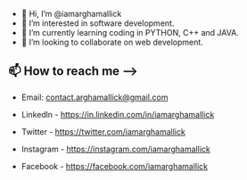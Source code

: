 - 👋 Hi, I’m @iamarghamallick
- 👀 I’m interested in software development.
- 🌱 I’m currently learning coding in PYTHON, C++ and JAVA.
- 💞️ I’m looking to collaborate on web development.

## 📫 How to reach me -->
- Email: contact.arghamallick@gmail.com

- Linkedln - https://in.linkedin.com/in/iamarghamallick
- Twitter - https://twitter.com/iamarghamallick
- Instagram - https://instagram.com/iamarghamallick
- Facebook - https://facebook.com/iamarghamallick


<!---
iamarghamallick/iamarghamallick is a ✨ special ✨ repository because its `README.md` (this file) appears on your GitHub profile.
You can click the Preview link to take a look at your changes.
--->
